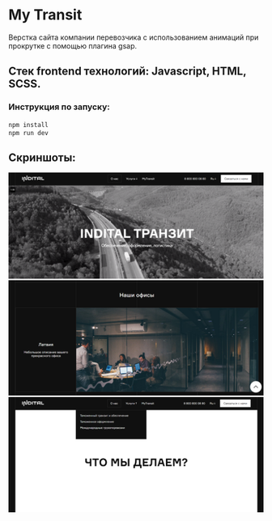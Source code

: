 # My Transit

Верстка сайта компании перевозчика с использованием анимаций при прокрутке с помощью плагина gsap.

<h2><b>Стек frontend технологий:</b> Javascript, HTML, SCSS.</h2>

<h3>Инструкция по запуску:</h3>

```
npm install
npm run dev
```

<h2>Скриншоты:</h2>

![Main page](/pictures/1.png 'Main page')
![Main page](/pictures/2.png 'Main page')
![Main page](/pictures/3.png 'Main page')
